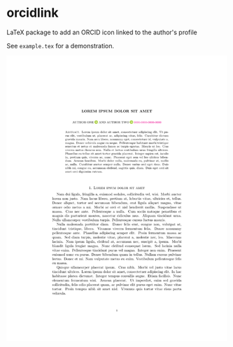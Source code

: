 # orcidlink
LaTeX package to add an ORCID icon linked to the author's profile

See `example.tex` for a demonstration.

![Example](https://github.com/arpaiva/orcidlink/blob/master/example.png)
